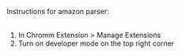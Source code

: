 Instructions for amazon parser:<br><br>
1) In Chromm Extension > Manage Extensions<br>
2) Turn on developer mode on the top right corner<br>
